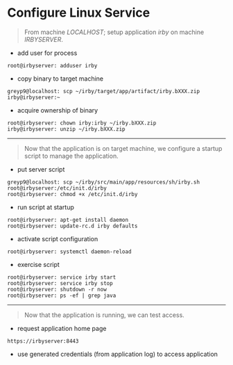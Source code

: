 # Configure Linux Service

> From machine *LOCALHOST*; setup application *irby* on machine *IRBYSERVER*.

* add user for process
```shell
root@irbyserver: adduser irby
```

* copy binary to target machine
```shell
greyp9@localhost: scp ~/irby/target/app/artifact/irby.bXXX.zip irby@irbyserver:~
```

* acquire ownership of binary
```shell
root@irbyserver: chown irby:irby ~/irby.bXXX.zip
irby@irbyserver: unzip ~/irby.bXXX.zip
```

---

> Now that the application is on target machine, we configure a startup script to manage the application.

* put server script
```shell
greyp9@localhost: scp ~/irby/src/main/app/resources/sh/irby.sh root@irbyserver:/etc/init.d/irby
root@irbyserver: chmod +x /etc/init.d/irby
```

* run script at startup
```shell
root@irbyserver: apt-get install daemon
root@irbyserver: update-rc.d irby defaults
```

* activate script configuration
```shell
root@irbyserver: systemctl daemon-reload
```

* exercise script
```shell
root@irbyserver: service irby start
root@irbyserver: service irby stop
root@irbyserver: shutdown -r now
root@irbyserver: ps -ef | grep java
```

---

> Now that the application is running, we can test access.

* request application home page
```shell
https://irbyserver:8443
```

* use generated credentials (from application log) to access application
